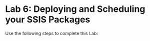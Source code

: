 ﻿# Lab 6:  Deploying and Scheduling your SSIS Packages

Use the following steps to complete this Lab:
